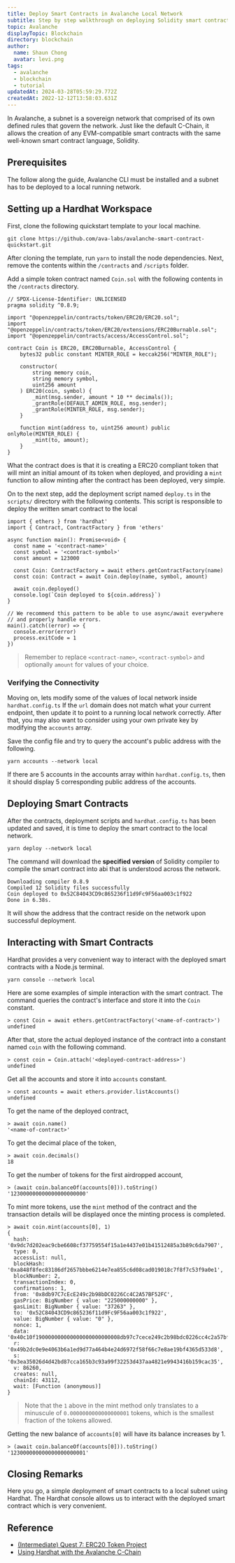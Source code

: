 ```yaml
---
title: Deploy Smart Contracts in Avalanche Local Network
subtitle: Step by step walkthrough on deploying Solidity smart contracts on Avalanche local subnet with Hardhat
topic: Avalanche
displayTopic: Blockchain
directory: blockchain
author:
  name: Shaun Chong
  avatar: levi.png
tags:
  - avalanche
  - blockchain
  - tutorial
updatedAt: 2024-03-28T05:59:29.772Z
createdAt: 2022-12-12T13:58:03.631Z
---
```


In Avalanche, a subnet is a sovereign network that comprised of its own defined rules that govern the network. Just like the default C-Chain, it allows the creation of any EVM-compatible smart contracts with the same well-known smart contract language, Solidity.

## Prerequisites

The follow along the guide, Avalanche CLI must be installed and a subnet has to be deployed to a local running network.

## Setting up a Hardhat Workspace

First, clone the following quickstart template to your local machine.

```
git clone https://github.com/ava-labs/avalanche-smart-contract-quickstart.git
```

After cloning the template, run `yarn` to install the node dependencies. Next, remove the contents within the `/contracts` and `/scripts` folder.

Add a simple token contract named `Coin.sol` with the following contents in the `/contracts` directory.

```solidity[Coin.sol]
// SPDX-License-Identifier: UNLICENSED
pragma solidity ^0.8.9;

import "@openzeppelin/contracts/token/ERC20/ERC20.sol";
import "@openzeppelin/contracts/token/ERC20/extensions/ERC20Burnable.sol";
import "@openzeppelin/contracts/access/AccessControl.sol";

contract Coin is ERC20, ERC20Burnable, AccessControl {
    bytes32 public constant MINTER_ROLE = keccak256("MINTER_ROLE");

    constructor(
        string memory coin,
        string memory symbol,
        uint256 amount
    ) ERC20(coin, symbol) {
        _mint(msg.sender, amount * 10 ** decimals());
        _grantRole(DEFAULT_ADMIN_ROLE, msg.sender);
        _grantRole(MINTER_ROLE, msg.sender);
    }

    function mint(address to, uint256 amount) public onlyRole(MINTER_ROLE) {
        _mint(to, amount);
    }
}
```

What the contract does is that it is creating a ERC20 compliant token that will mint an initial amount of its token when deployed, and providing a `mint` function to allow minting after the contract has been deployed, very simple.

On to the next step, add the deployment script named `deploy.ts` in the `scripts/` directory with the following contents. This script is responsible to deploy the written smart contract to the local

```ts[deploy.ts]
import { ethers } from 'hardhat'
import { Contract, ContractFactory } from 'ethers'

async function main(): Promise<void> {
  const name = '<contract-name>'
  const symbol = '<contract-symbol>'
  const amount = 123000

  const Coin: ContractFactory = await ethers.getContractFactory(name)
  const coin: Contract = await Coin.deploy(name, symbol, amount)

  await coin.deployed()
  console.log(`Coin deployed to ${coin.address}`)
}

// We recommend this pattern to be able to use async/await everywhere
// and properly handle errors.
main().catch((error) => {
  console.error(error)
  process.exitCode = 1
})
```

> Remember to replace `<contract-name>`, `<contract-symbol>` and optionally `amount` for values of your choice.

### Verifying the Connectivity

Moving on, lets modify some of the values of local network inside `hardhat.config.ts`
If the `url` domain does not match what your current endpoint, then update it to point to a running local network correctly. After that, you may also want to consider using your own private key by modifying the `accounts` array.

Save the config file and try to query the account's public address with the following.

```
yarn accounts --network local
```

If there are 5 accounts in the accounts array within `hardhat.config.ts`, then it should display 5 corresponding public address of the accounts.

## Deploying Smart Contracts

After the contracts, deployment scripts and `hardhat.config.ts` has been updated and saved, it is time to deploy the smart contract to the local network.

```
yarn deploy --network local
```

The command will download the **specified version** of Solidity compiler to compile the smart contract into abi that is understood across the network.

```
Downloading compiler 0.8.9
Compiled 12 Solidity files successfully
Coin deployed to 0x52C84043CD9c865236f11d9Fc9F56aa003c1f922
Done in 6.38s.
```

It will show the address that the contract reside on the network upon successful deployment.

## Interacting with Smart Contracts

Hardhat provides a very convenient way to interact with the deployed smart contracts with a Node.js terminal.

```
yarn console --network local
```

Here are some examples of simple interaction with the smart contract. The command queries the contract's interface and store it into the `Coin` constant.

```
> const Coin = await ethers.getContractFactory('<name-of-contract>')
undefined
```

After that, store the actual deployed instance of the contract into a constant named `coin` with the following command.

```
> const coin = Coin.attach('<deployed-contract-address>')
undefined
```

Get all the accounts and store it into `accounts` constant.

```
> const accounts = await ethers.provider.listAccounts()
undefined
```

To get the name of the deployed contract,

```
> await coin.name()
'<name-of-contract>'
```

To get the decimal place of the token,

```
> await coin.decimals()
18
```

To get the number of tokens for the first airdropped account,

```
> (await coin.balanceOf(accounts[0])).toString()
'123000000000000000000000'
```

To mint more tokens, use the `mint` method of the contract and the transaction details will be displayed once the minting process is completed.

```
> await coin.mint(accounts[0], 1)
{
  hash: '0x9dc7d202eac9cbe6608cf37759554f15a1e4437e01b41512485a3b89c6da7907',
  type: 0,
  accessList: null,
  blockHash: '0xa848f8fec83186df2657bbbe6214e7ea855c6d08cad019018c7f8f7c53f9a0e1',
  blockNumber: 2,
  transactionIndex: 0,
  confirmations: 1,
  from: '0x8db97C7cEcE249c2b98bDC0226Cc4C2A57BF52FC',
  gasPrice: BigNumber { value: "225000000000" },
  gasLimit: BigNumber { value: "37263" },
  to: '0x52C84043CD9c865236f11d9Fc9F56aa003c1f922',
  value: BigNumber { value: "0" },
  nonce: 1,
  data: '0x40c10f190000000000000000000000008db97c7cece249c2b98bdc0226cc4c2a57bf52fc0000000000000000000000000000000000000000000000000000000000000001',
  r: '0x49b2dc0e9e4063b6a1ed9d77a464b4e24d6972f58f66c7e8ae19bf4365d533d8',
  s: '0x3ea35026d4d42bd87cca165b3c93a99f32253d437aa4821e9943416b159cac35',
  v: 86260,
  creates: null,
  chainId: 43112,
  wait: [Function (anonymous)]
}
```

> Note that the `1` above in the mint method only translates to a minuscule of `0.0000000000000000001` tokens, which is the smallest fraction of the tokens allowed.

Getting the new balance of `accounts[0]` will have its balance increases by 1.

```
> (await coin.balanceOf(accounts[0])).toString()
'123000000000000000000001'
```

## Closing Remarks

Here you go, a simple deployment of smart contracts to a local subnet using Hardhat. The Hardhat console allows us to interact with the deployed smart contract which is very convenient.

## Reference

- [(Intermediate) Quest 7: ERC20 Token Project](https://app.stackup.dev/quest_page/intermediate-quest-7-erc20-token-project)
- [Using Hardhat with the Avalanche C-Chain](https://docs.avax.network/dapps/developer-toolchains/using-hardhat-with-the-avalanche-c-chain)

